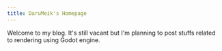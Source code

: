```yaml
---
title: DaruMeik's Homepage
---
```

Welcome to my blog. It's still vacant but I'm planning to post stuffs related to rendering using Godot engine.
